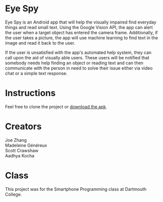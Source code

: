 # Eye Spy
Eye Spy is an Android app that will help the visually impaired find everyday things and read small text. Using the Google Vision API, the app can alert the user when a target object has entered the camera frame. Additionally, if the user takes a picture, the app will use machine learning to find text in the image and read it back to the user.
  
If the user is unsatisfied with the app's automated help system, they can call upon the aid of visually able users. These users will be notified that somebody needs help finding an object or reading text and can then communicate with the person in need to solve their issue either via video chat or a simple text response.

# Instructions
Feel free to clone the project or [download the apk](eyespy.apk).

# Creators
Joe Zhang  
Madeleine Généreux  
Scott Crawshaw  
Aadhya Kocha

# Class
This project was for the Smartphone Programming class at Dartmouth College.
